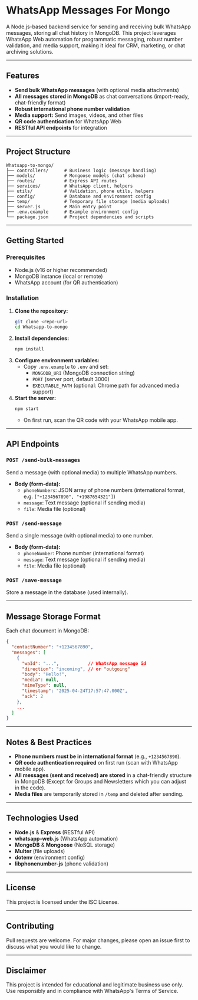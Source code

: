 # WhatsApp Messages For Mongo

A Node.js-based backend service for sending and receiving bulk WhatsApp messages, storing all chat history in MongoDB. This project leverages WhatsApp Web automation for programmatic messaging, robust number validation, and media support, making it ideal for CRM, marketing, or chat archiving solutions.

---

## Features
- **Send bulk WhatsApp messages** (with optional media attachments)
- **All messages stored in MongoDB** as chat conversations (import-ready, chat-friendly format)
- **Robust international phone number validation**
- **Media support:** Send images, videos, and other files
- **QR code authentication** for WhatsApp Web
- **RESTful API endpoints** for integration

---

## Project Structure
```
Whatsapp-to-mongo/
├── controllers/      # Business logic (message handling)
├── models/           # Mongoose models (chat schema)
├── routes/           # Express API routes
├── services/         # WhatsApp client, helpers
├── utils/            # Validation, phone utils, helpers
├── config/           # Database and environment config
├── temp/             # Temporary file storage (media uploads)
├── server.js         # Main entry point
├── .env.example      # Example environment config
└── package.json      # Project dependencies and scripts
```

---

## Getting Started

### Prerequisites
- Node.js (v16 or higher recommended)
- MongoDB instance (local or remote)
- WhatsApp account (for QR authentication)

### Installation
1. **Clone the repository:**
   ```bash
   git clone <repo-url>
   cd Whatsapp-to-mongo
   ```
2. **Install dependencies:**
   ```bash
   npm install
   ```
3. **Configure environment variables:**
   - Copy `.env.example` to `.env` and set:
     - `MONGODB_URI` (MongoDB connection string)
     - `PORT` (server port, default 3000)
     - `EXECUTABLE_PATH` (optional: Chrome path for advanced media support)
4. **Start the server:**
   ```bash
   npm start
   ```
   - On first run, scan the QR code with your WhatsApp mobile app.

---

## API Endpoints

### `POST /send-bulk-messages`
Send a message (with optional media) to multiple WhatsApp numbers.
- **Body (form-data):**
  - `phoneNumbers`: JSON array of phone numbers (international format, e.g. `["+1234567890", "+1987654321"]`)
  - `message`: Text message (optional if sending media)
  - `file`: Media file (optional)

### `POST /send-message`
Send a single message (with optional media) to one number.
- **Body (form-data):**
  - `phoneNumber`: Phone number (international format)
  - `message`: Text message (optional if sending media)
  - `file`: Media file (optional)

### `POST /save-message`
Store a message in the database (used internally).

---

## Message Storage Format
Each chat document in MongoDB:
```json
{
  "contactNumber": "+1234567890",
  "messages": [
    {
      "waId": "...",           // WhatsApp message id
      "direction": "incoming", // or "outgoing"
      "body": "Hello!",
      "media": null,
      "mimeType": null,
      "timestamp": "2025-04-24T17:57:47.000Z",
      "ack": 2
    },
    ...
  ]
}
```

---

## Notes & Best Practices
- **Phone numbers must be in international format** (e.g., `+1234567890`).
- **QR code authentication required** on first run (scan with WhatsApp mobile app).
- **All messages (sent and received) are stored** in a chat-friendly structure in MongoDB (Except for Groups and Newsletters which you can adjust in the code).
- **Media files** are temporarily stored in `/temp` and deleted after sending.

---

## Technologies Used
- **Node.js** & **Express** (RESTful API)
- **whatsapp-web.js** (WhatsApp automation)
- **MongoDB** & **Mongoose** (NoSQL storage)
- **Multer** (file uploads)
- **dotenv** (environment config)
- **libphonenumber-js** (phone validation)

---

## License
This project is licensed under the ISC License.

---

## Contributing
Pull requests are welcome. For major changes, please open an issue first to discuss what you would like to change.

---

## Disclaimer
This project is intended for educational and legitimate business use only. Use responsibly and in compliance with WhatsApp's Terms of Service.
